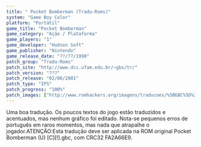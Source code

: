 ```yaml
---
title: " Pocket Bomberman (Tradu-Roms)"
system: "Game Boy Color"
platform: "Portátil"
game_title: "Pocket Bomberman"
game_category: "Ação / Plataforma"
game_players: "1"
game_developer: "Hudson Soft"
game_publisher: "Nintendo"
game_release_date: "??/??/1998"
patch_group: "Tradu-Roms"
patch_site: "http://www.dcc.ufam.edu.br/~gbs/tr/"
patch_version: "???"
patch_release: "02/06/2001"
patch_type: "IPS"
patch_progress: "100%"
patch_images: ["http://www.romhackers.org/imagens/traducoes/%5BGBC%5D%20Pocket%20Bomberman%20-%20Tradu-Roms%20-%201.png","http://www.romhackers.org/imagens/traducoes/%5BGBC%5D%20Pocket%20Bomberman%20-%20Tradu-Roms%20-%202.png","http://www.romhackers.org/imagens/traducoes/%5BGBC%5D%20Pocket%20Bomberman%20-%20Tradu-Roms%20-%203.png"]
---
```

Uma boa tradução. Os poucos textos do jogo estão traduzidos e acentuados, mas nenhum gráfico foi editado. Nota-se pequenos erros de português em raros momentos, mas nada que atrapalhe o jogador.ATENÇÃO:Esta tradução deve ser aplicada na ROM original Pocket Bomberman (U) [C][!].gbc, com CRC32 FA2A66E9.